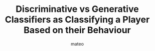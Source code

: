 ---
title: Discriminative vs Generative Classifiers as Classifying a Player Based on their Behaviour
author: mateo
Definition: Given a set of example data points, D, and their associated labels, L, a generative model learns the joint probability distribution P(D, L). It then uses this underlying distribution to generate new data similar to the training examples or address classification problems. Given a training dataset consisting of data points, D, and their associated labels, L, a discriminative model learns the conditional probability distribution P(D | L). It then uses this conditional probability distribution to predict the class of new data points.
Description: "Imagine you have to guess someone’s profession by looking at them.
- Discriminative approach -> You know that anyone who has worn a tan suit works in marketing while someone with a black suit works in legal. - Generative approach -> You try to think how someone who works in marketing dresses, acts, or walks. You check if your vision of a marketing employee matches the employee you see."
OriginSource: "Human plus ChatGPT 4o"
Mapping:
  "discriminative decision boundary": "color of suit"
  "generative distribution of features": "aspect and behaviour"
ExpertRating: Mediocre
---